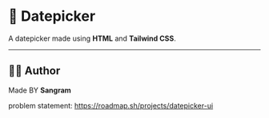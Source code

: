 # 📅 Datepicker

A datepicker made using **HTML** and **Tailwind CSS**.

---

## 🧑‍💻 Author

Made BY **Sangram**


problem statement: 
https://roadmap.sh/projects/datepicker-ui

